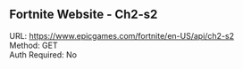 ## Fortnite Website - Ch2-s2

URL: https://www.epicgames.com/fortnite/en-US/api/ch2-s2 \
Method: GET \
Auth Required: No